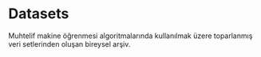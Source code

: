 # Datasets

Muhtelif makine öğrenmesi algoritmalarında kullanılmak üzere toparlanmış veri setlerinden oluşan bireysel arşiv. 

